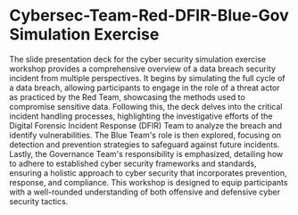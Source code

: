 # Cybersec-Team-Red-DFIR-Blue-Gov Simulation Exercise

The slide presentation deck for the cyber security simulation exercise workshop provides a comprehensive overview of a data breach security incident from multiple perspectives. It begins by simulating the full cycle of a data breach, allowing participants to engage in the role of a threat actor as practiced by the Red Team, showcasing the methods used to compromise sensitive data. Following this, the deck delves into the critical incident handling processes, highlighting the investigative efforts of the Digital Forensic Incident Response (DFIR) Team to analyze the breach and identify vulnerabilities. The Blue Team's role is then explored, focusing on detection and prevention strategies to safeguard against future incidents. Lastly, the Governance Team's responsibility is emphasized, detailing how to adhere to established cyber security frameworks and standards, ensuring a holistic approach to cyber security that incorporates prevention, response, and compliance. This workshop is designed to equip participants with a well-rounded understanding of both offensive and defensive cyber security tactics. 
